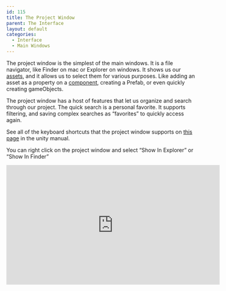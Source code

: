 ```yaml
---
id: 115
title: The Project Window
parent: The Interface
layout: default
categories:
  - Interface
  - Main Windows
---
```

 

The project window is the simplest of the main windows. It is a file navigator, like Finder on mac or Explorer on windows. It shows us our [assets](../fundamentals/what-are-assets/), and it allows us to select them for various purposes. Like adding an asset as a property on a [component](..//fundamentals/what-are-components/), creating a Prefab, or even quickly creating gameObjects.

The project window has a host of features that let us organize and search through our project. The quick search is a personal favorite. It supports filtering, and saving complex searches as &#8220;favorites&#8221; to quickly access again.

See all of the keyboard shortcuts that the project window supports on [this page](https://docs.unity3d.com/Manual/ProjectView.html) in the unity manual.

You can right click on the project window and select &#8220;Show In Explorer&#8221; or &#8220;Show In Finder&#8221;

<iframe width="560" height="315" src="https://www.youtube.com/embed/4iT4Zhez-zw" frameborder="0" allow="accelerometer; autoplay; encrypted-media; gyroscope; picture-in-picture" allowfullscreen></iframe>